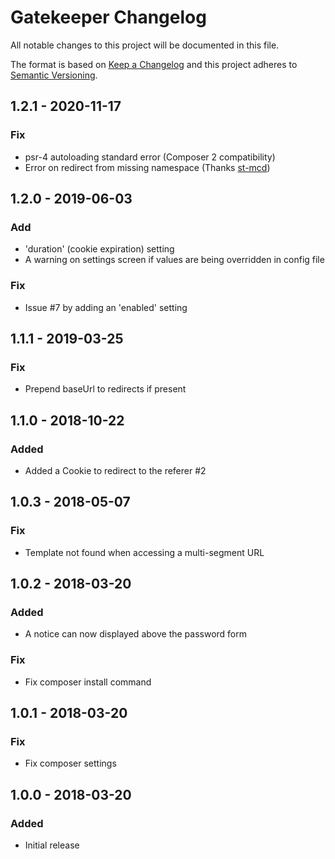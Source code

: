# Gatekeeper Changelog

All notable changes to this project will be documented in this file.

The format is based on [Keep a Changelog](http://keepachangelog.com/) and this project adheres to [Semantic Versioning](http://semver.org/).

## 1.2.1 - 2020-11-17
### Fix
- psr-4 autoloading standard error (Composer 2 compatibility)
- Error on redirect from missing namespace (Thanks [st-mcd](https://github.com/st-mcd))

## 1.2.0 - 2019-06-03
### Add
- 'duration' (cookie expiration) setting
- A warning on settings screen if values are being overridden in config file

### Fix
- Issue #7 by adding an 'enabled' setting

## 1.1.1 - 2019-03-25
### Fix
- Prepend baseUrl to redirects if present

## 1.1.0 - 2018-10-22
### Added
- Added a Cookie to redirect to the referer #2

## 1.0.3 - 2018-05-07
### Fix
- Template not found when accessing a multi-segment URL

## 1.0.2 - 2018-03-20
### Added
- A notice can now displayed above the password form

### Fix
- Fix composer install command

## 1.0.1 - 2018-03-20
### Fix
- Fix composer settings

## 1.0.0 - 2018-03-20
### Added
- Initial release
